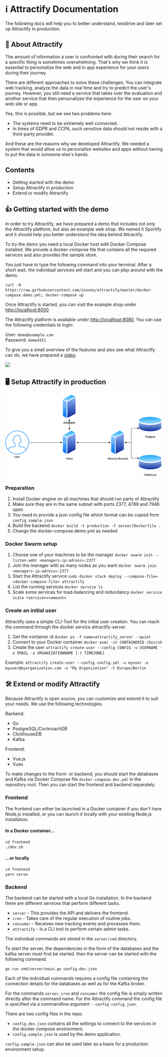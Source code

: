 


# ℹ️ Attractify Documentation

The following docs will help you to better understand, testdrive and later set up Attractify in production.

## 🔎 About Attractify

The amount of information a user is confronted with during their search for a specific thing is sometimes overwhelming. That's why we think it is essential to personalize the web and in app experience for your users during their journey.

There are different approaches to solve these challenges. You can integrate web tracking, analyze the data in real time and try to predict the user's journey. However, you still need a service that takes over the evaluation and another service that then personalizes the experience for the user on your web site or app.

Yes, this is possible, but we see two problems here:

- The systems need to be extremely well connected.
- In times of GDPR and CCPA, such sensitive data should not reside with a third-party provider.

And these are the reasons why we developed Attractify. We needed a system that would allow us to personalize websites and apps without having to put the data in someone else's hands.

## Contents

- Getting started with the demo
- Setup Attractify in production
- Extend or modify Attractify

## 👍 Getting started with the demo

In order to try Attractify, we have prepared a demo that includes not only the Attractify platform, but also an example web shop. We named it Sportify and it should help you better understand the idea behind Attractify.

To try the demo you need a local Docker host with Docker Compose installed. We provide a docker-compose file that contains all the required services and also provides the sample store.

You just have to type the following command into your terminal. After a short wait, the individual services will start and you can play around with the demo.

```
curl -O https://raw.githubusercontent.com/inovex/attractify/master/docker-compose.demo.yml; docker-compose up
```

Once Attractify is started, you can visit the example shop under [http://localhost:8000](http://localhost:8000)

The Attractify platform is available under [http://localhost:8080](http://localhost:8080). You can use the following credentials to login:

User: `demo@example.com`\
Password: `demo4321`

To give you a small overview of the features and also see what Attractify can do, we have prepared a [video](https://www.youtube.com/watch?v=Z0FM4jD6F0U).

[![](https://img.youtube.com/vi/Z0FM4jD6F0U/sddefault.jpg)](https://www.youtube.com/watch?v=Z0FM4jD6F0U)

## 🖥 Setup Attractify in production
![](/assets/Attractify.drawio.png)
### Preparation
1. Install Docker engine on all machines that should run parts of Attractify
2. Make sure they are in the same subnet with ports 2377, 4789 and 7946 open
3. You need to provide a json config file which format can be copied form ```config.sample.json```
4. Build the backend ```docker build -t production -f server/Dockerfile .```
5. Change the docker-compose.demo.yml as needed

### Docker Swarm setup

1. Choose one of your machines to be the manager ```docker swarm init --listen-addr <managers-ip-adress>:2377```
4. Join the manager with as many nodes as you want ```docker swarm join <managers-ip-adress>:2377```
5. Start the Attractify service ```sudo docker stack deploy --compose-file=<docker-compose-file> attractify```
6. List the running services ```docker service ls```
7. Scale some services for load-balancing and redundancy ```docker service scale <service>=<amount>```

### Create an initial user
Attractify uses a simple CLI-Tool for the initial user creation. You can reach the command through the docker service attractify-server.

1. Get the container id  ```docker ps -f name=attractify_server --quiet```
2. Connect to your Docker container ```docker exec -it CONTAINERID /bin/sh```
3. Create the user ```attractify create-user --config CONFIG -u USERNAME -e EMAIL -o ORGANIZATIONNAME [-t TIMEZONE]```

Example: ```attractify create-user --config config.yml -u myuser -e myuser@myorganization.com -o "My Organization" -t Europe/Berlin```

## 🛠 Extend or modify Attractify

Because Attractify is open source, you can customize and extend it to suit your needs. We use the following technologies.

Backend:
- Go
- PostgreSQL/CockroachDB
- ClickhouseDB
- Kafka

Frontend:
- Vue.js
- Vuex

To make changes to the front- or backend, you should start the databases and Kafka via Docker Compose file `docker-compose.dev.yml` in the repository root. Then you can start the frontend and backend separately.

### Frontend

The frontend can either be launched in a Docker container if you don't have Node.js installed, or you can launch it locally with your existing Node.js installation.

#### In a Docker container...

```
cd frontend
./dev.sh
```

#### ...or locally

```
cd frontend
yarn serve
```

### Backend

The backend can be started with a local Go installation. In the backend there are different services that perform different tasks.

- `server` - This provides the API and delivers the frontend.
- `cron` - Takes care of the regular execution of routine jobs.
- `consumer` - Receives new tracking events and processes them.
- `attractify` - Is a CLI tool to perform certain admin tasks.

The individual commands are stored in the `server/cmd` directory.

To start the server, the dependencies in the form of the databases and the kafka server must first be started. then the server can be started with the following command.

```
go run cmd/server/main.go config.dev.json
```

Each of the individual commands requires a config file containing the connection details for the databases as well as for the Kafka broker.

For the commands `server`, `cron` and `consumer` the config file is simply written directly after the command name. For the Attractify command the config file is specified via a commandline argument `--config config.json`.

There are two config files in the repo:

- `config.dev.json` contains all the settings to connect to the services in the docker compose environment.
- `config.sample.json` is used by the demo application.

`config.sample.json` can also be used later as a basis for a production environment setup.
